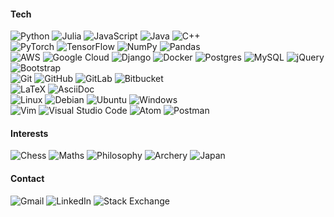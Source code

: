 #### Tech

![Python](https://img.shields.io/badge/Python-3670A0?style=flat&logo=python&logoColor=ffdd54)
![Julia](https://img.shields.io/badge/Julia-9558B2?style=flat&logo=julia&logoColor=white)
![JavaScript](https://img.shields.io/badge/JavaScript-%23323330.svg?style=flat&logo=javascript&logoColor=%23F7DF1E)
![Java](https://img.shields.io/badge/Java-%23ED8B00.svg?style=flat&logo=java&logoColor=white)
![C++](https://img.shields.io/badge/C++-%2300599C.svg?style=flat&logo=c%2B%2B&logoColor=white)
<br />
![PyTorch](https://img.shields.io/badge/PyTorch-%23EE4C2C.svg?style=flat&logo=PyTorch&logoColor=white)
![TensorFlow](https://img.shields.io/badge/TensorFlow-%23FF6F00.svg?style=flat&logo=TensorFlow&logoColor=white)
![NumPy](https://img.shields.io/badge/NumPy-%23013243.svg?style=flat&logo=numpy&logoColor=white)
![Pandas](https://img.shields.io/badge/Pandas-%23150458.svg?style=flat&logo=pandas&logoColor=white)
<br />
![AWS](https://img.shields.io/badge/AWS-%23FF9900.svg?style=flat&logo=amazon-aws&logoColor=white)
![Google Cloud](https://img.shields.io/badge/GoogleCloud-%234285F4.svg?style=flat&logo=google-cloud&logoColor=white)
![Django](https://img.shields.io/badge/Django-%23092E20.svg?style=flat&logo=django&logoColor=white)
![Docker](https://img.shields.io/badge/Docker-%230db7ed.svg?style=flat&logo=docker&logoColor=white)
![Postgres](https://img.shields.io/badge/PostgreSQL-%23316192.svg?style=flat&logo=postgresql&logoColor=white)
![MySQL](https://img.shields.io/badge/MySQL-%2311a.svg?style=flat&logo=mysql&logoColor=white)
![jQuery](https://img.shields.io/badge/jQuery-%230769AD.svg?style=flat&logo=jquery&logoColor=white)
![Bootstrap](https://img.shields.io/badge/Bootstrap-%23563D7C.svg?style=flat&logo=bootstrap&logoColor=white)
<br />
![Git](https://img.shields.io/badge/Git-%23F05033.svg?style=flat&logo=git&logoColor=white)
![GitHub](https://img.shields.io/badge/GitHub-%23121011.svg?style=flat&logo=github&logoColor=white)
![GitLab](https://img.shields.io/badge/GitLab-%23181717.svg?style=flat&logo=gitlab&logoColor=white)
![Bitbucket](https://img.shields.io/badge/BitBucket-%230047B3.svg?style=flat&logo=bitbucket&logoColor=white)
<br />
![LaTeX](https://img.shields.io/badge/LaTeX-%23008080.svg?style=flat&logo=latex&logoColor=white)
![AsciiDoc](https://img.shields.io/badge/AsciiDoc-%2373a0c5.svg?style=flat)
<br />
![Linux](https://img.shields.io/badge/Linux-%23ED8B00?style=flat&logo=linux&logoColor=white)
![Debian](https://img.shields.io/badge/Debian-D70A53?style=flat&logo=debian&logoColor=white)
![Ubuntu](https://img.shields.io/badge/Ubuntu-E95420?style=flat&logo=ubuntu&logoColor=white)
![Windows](https://img.shields.io/badge/Windows-0078D6?style=flat&logo=windows&logoColor=white)
<br />
![Vim](https://img.shields.io/badge/Vim-%2311AB00.svg?style=flat&logo=vim&logoColor=white)
![Visual Studio Code](https://img.shields.io/badge/VS%20Code-0078d7.svg?style=flat&logo=visual-studio-code&logoColor=white)
![Atom](https://img.shields.io/badge/Atom-%2366595C.svg?style=flat&logo=atom&logoColor=white)
![Postman](https://img.shields.io/badge/Postman-FF6C37?style=flat&logo=postman&logoColor=white)

#### Interests

![Chess](https://img.shields.io/badge/Chess-94C691?style=flat)
![Maths](https://img.shields.io/badge/Mathematics-9BD6D9?style=flat)
![Philosophy](https://img.shields.io/badge/Philosophy-B4A8E0?style=flat)
![Archery](https://img.shields.io/badge/Archery-F3EBA5?style=flat)
![Japan](https://img.shields.io/badge/Japan-ED8E89?style=flat)

#### Contact

![Gmail](https://img.shields.io/badge/Gmail-D14836?style=flat&logo=gmail&logoColor=white)
![LinkedIn](https://img.shields.io/badge/LinkedIn-%230077B5.svg?style=flat&logo=linkedin&logoColor=white)
![Stack Exchange](https://img.shields.io/badge/StackExchange-%23ffffff.svg?style=flat&logo=StackExchange&logoColor=white)
